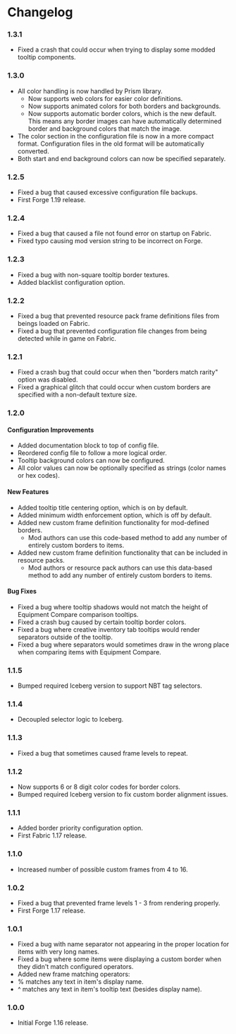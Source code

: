 # Changelog

### 1.3.1
- Fixed a crash that could occur when trying to display some modded tooltip components.

### 1.3.0
- All color handling is now handled by Prism library.
  - Now supports web colors for easier color definitions.
  - Now supports animated colors for both borders and backgrounds.
  - Now supports automatic border colors, which is the new default.  This means any border images can have automatically determined border and background colors that match the image.
- The color section in the configuration file is now in a more compact format.  Configuration files in the old format will be automatically converted.
- Both start and end background colors can now be specified separately.

### 1.2.5
- Fixed a bug that caused excessive configuration file backups.
- First Forge 1.19 release.

### 1.2.4
- Fixed a bug that caused a file not found error on startup on Fabric.
- Fixed typo causing mod version string to be incorrect on Forge.

### 1.2.3
- Fixed a bug with non-square tooltip border textures.
- Added blacklist configuration option.

### 1.2.2
- Fixed a bug that prevented resource pack frame definitions files from beings loaded on Fabric.
- Fixed a bug that prevented configuration file changes from being detected while in game on Fabric.

### 1.2.1
- Fixed a crash bug that could occur when then "borders match rarity" option was disabled.
- Fixed a graphical glitch that could occur when custom borders are specified with a non-default texture size.

### 1.2.0
#### Configuration Improvements

- Added documentation block to top of config file.
- Reordered config file to follow a more logical order.
- Tooltip background colors can now be configured.
- All color values can now be optionally specified as strings (color names or hex codes).

#### New Features

- Added tooltip title centering option, which is on by default.
- Added minimum width enforcement option, which is off by default.
- Added new custom frame definition functionality for mod-defined borders.
  - Mod authors can use this code-based method to add any number of entirely custom borders to items.
- Added new custom frame definition functionality that can be included in resource packs.
  - Mod authors or resource pack authors can use this data-based method to add any number of entirely custom borders to items.

#### Bug Fixes

- Fixed a bug where tooltip shadows would not match the height of Equipment Compare comparison tooltips.
- Fixed a crash bug caused by certain tooltip border colors.
- Fixed a bug where creative inventory tab tooltips would render separators outside of the tooltip.
- Fixed a bug where separators would sometimes draw in the wrong place when comparing items with Equipment Compare.

### 1.1.5
- Bumped required Iceberg version to support NBT tag selectors.

### 1.1.4
- Decoupled selector logic to Iceberg.

### 1.1.3
- Fixed a bug that sometimes caused frame levels to repeat.

### 1.1.2
- Now supports 6 or 8 digit color codes for border colors.
- Bumped required Iceberg version to fix custom border alignment issues.

### 1.1.1
- Added border priority configuration option.
- First Fabric 1.17 release.

### 1.1.0
- Increased number of possible custom frames from 4 to 16.

### 1.0.2
- Fixed a bug that prevented frame levels 1 - 3 from rendering properly.
- First Forge 1.17 release.

### 1.0.1
- Fixed a bug with name separator not appearing in the proper location for items with very long names.
- Fixed a bug where some items were displaying a custom border when they didn't match configured operators.
- Added new frame matching operators:
-   % matches any text in item's display name.
-   ^ matches any text in item's tooltip text (besides display name).

### 1.0.0
- Initial Forge 1.16 release.

